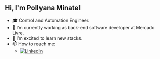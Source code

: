 ## Hi, I'm Pollyana Minatel


- 🎓 Control and Automation Engineer.
- 🌱 I’m currently working as back-end software developer at Mercado Livre.
- 👯 I’m excited to learn new stacks.
- 📫 How to reach me: 
  - [![LinkedIn](https://img.shields.io/badge/LinkedIn-%230077B5.svg?logo=linkedin&logoColor=white)](https://br.linkedin.com/in/pollyana-minatel/en) 

